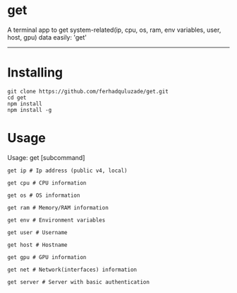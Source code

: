 # get
A terminal app to get system-related(ip, cpu, os, ram, env variables, user, host, gpu) data easily: 'get'

<hr>

# Installing

```shell
git clone https://github.com/ferhadquluzade/get.git
cd get
npm install 
npm install -g 
```

# Usage
Usage: get [subcommand]


```shell
get ip # Ip address (public v4, local)  
```
```shell
get cpu # CPU information 
```
```shell
get os # OS information  
```
```shell
get ram # Memory/RAM information 
```
```shell
get env # Environment variables 
```
```shell
get user # Username 
```
```shell
get host # Hostname
```
```shell
get gpu # GPU information
```
```shell
get net # Network(interfaces) information
```
```shell
get server # Server with basic authentication 
```
